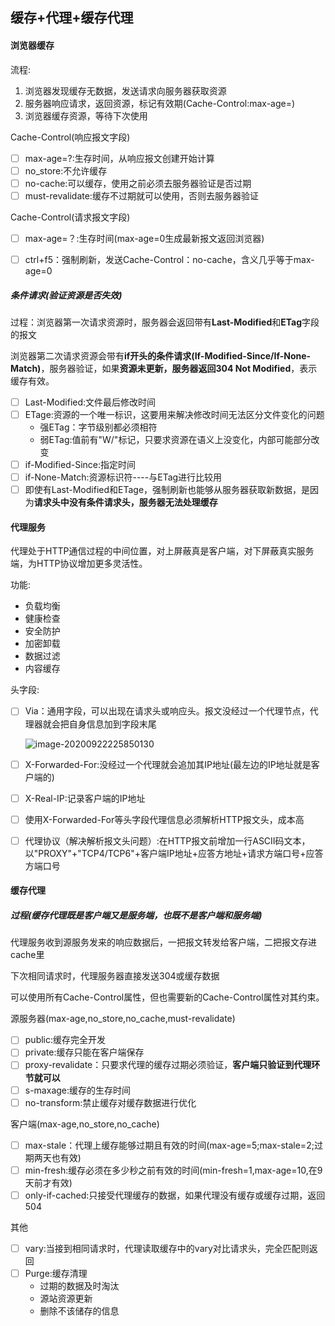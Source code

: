 ## 缓存+代理+缓存代理

#### 浏览器缓存

流程:

1. 浏览器发现缓存无数据，发送请求向服务器获取资源
2. 服务器响应请求，返回资源，标记有效期(Cache-Control:max-age=)
3. 浏览器缓存资源，等待下次使用

Cache-Control(响应报文字段)

- [ ] max-age=?:生存时间，从响应报文创建开始计算
- [ ] no_store:不允许缓存
- [ ] no-cache:可以缓存，使用之前必须去服务器验证是否过期
- [ ] must-revalidate:缓存不过期就可以使用，否则去服务器验证

Cache-Control(请求报文字段)

- [ ] max-age=？:生存时间(max-age=0生成最新报文返回浏览器)

- [ ] ctrl+f5：强制刷新，发送Cache-Control：no-cache，含义几乎等于max-age=0

  

##### 条件请求(验证资源是否失效)

过程：浏览器第一次请求资源时，服务器会返回带有**Last-Modified**和**ETag**字段的报文

浏览器第二次请求资源会带有**if开头的条件请求(If-Modified-Since/If-None-Match)**，服务器验证，如果**资源未更新，服务器返回304 Not Modified**，表示缓存有效。

- [ ] Last-Modified:文件最后修改时间
- [ ] ETage:资源的一个唯一标识，这要用来解决修改时间无法区分文件变化的问题
  - 强ETag：字节级别都必须相符
  - 弱ETag:值前有"W/"标记，只要求资源在语义上没变化，内部可能部分改变
- [ ] if-Modified-Since:指定时间
- [ ] if-None-Match:资源标识符----与ETag进行比较用
- [ ] 即使有Last-Modified和ETage，强制刷新也能够从服务器获取新数据，是因为**请求头中没有条件请求头，服务器无法处理缓存**

#### 代理服务

代理处于HTTP通信过程的中间位置，对上屏蔽真是客户端，对下屏蔽真实服务端，为HTTP协议增加更多灵活性。

功能:

- 负载均衡
- 健康检查
- 安全防护
- 加密卸载
- 数据过滤
- 内容缓存

头字段:

- [ ] Via：通用字段，可以出现在请求头或响应头。报文没经过一个代理节点，代理器就会把自身信息加到字段末尾

  ![image-20200922225850130](C:\Users\Admin\AppData\Roaming\Typora\typora-user-images\image-20200922225850130.png)

- [ ] X-Forwarded-For:没经过一个代理就会追加其IP地址(最左边的IP地址就是客户端的)

- [ ] X-Real-IP:记录客户端的IP地址

- [ ] 使用X-Forwarded-For等头字段代理信息必须解析HTTP报文头，成本高

- [ ] 代理协议（解决解析报文头问题）:在HTTP报文前增加一行ASCII码文本，以"PROXY"+"TCP4/TCP6"+客户端IP地址+应答方地址+请求方端口号+应答方端口号

#### 缓存代理

##### 过程(缓存代理既是客户端又是服务端，也既不是客户端和服务端)

代理服务收到源服务发来的响应数据后，一把报文转发给客户端，二把报文存进cache里

下次相同请求时，代理服务器直接发送304或缓存数据

可以使用所有Cache-Control属性，但也需要新的Cache-Control属性对其约束。

源服务器(max-age,no_store,no_cache,must-revalidate)

- [ ] public:缓存完全开发
- [ ] private:缓存只能在客户端保存
- [ ] proxy-revalidate：只要求代理的缓存过期必须验证，**客户端只验证到代理环节就可以**
- [ ] s-maxage:缓存的生存时间
- [ ] no-transform:禁止缓存对缓存数据进行优化

客户端(max-age,no_store,no_cache)

- [ ] max-stale：代理上缓存能够过期且有效的时间(max-age=5;max-stale=2;过期两天也有效)
- [ ] min-fresh:缓存必须在多少秒之前有效的时间(min-fresh=1,max-age=10,在9天前才有效)
- [ ] only-if-cached:只接受代理缓存的数据，如果代理没有缓存或缓存过期，返回504

其他

- [ ] vary:当接到相同请求时，代理读取缓存中的vary对比请求头，完全匹配则返回
- [ ] Purge:缓存清理
  - 过期的数据及时淘汰
  - 源站资源更新
  - 删除不该储存的信息